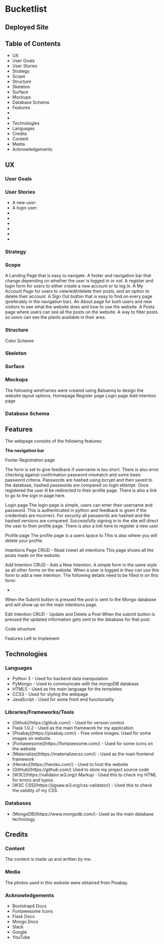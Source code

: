 # Bucketlist

## Deployed Site

## Table of Contents
<ul>
  <li>UX
    <li>User Goals
    <li>User Stories
    <li>Strategy
    <li>Scope
    <li>Structure
    <li>Skeleton
    <li>Surface
    <li>Mockups
    <li>Database Schema
  <li>Features
    <li>
    <li>
  <li>Technologies
    <li>Languages
  <li>Credits
    <li>Content
    <li>Media
    <li>Acknowledgements
</ul>

## UX

### User Goals

### User Stories
<ul>
  <li>A new user:
  <li>A login user:
  <li>
  <li>
  <li>
  <li>
  <li>
  <li>
</ul>

### Strategy

### Scope
A Landing Page that is easy to navigate.
A footer and navigation bar that change depending on whether the user is logged in or not.
A register and login form for users to either create a new account or to log in.
A My Account Page for users to view/edit/delete their posts, and an option to delete their account.
A Sign Out button that is easy to find on every page (preferably in the navigation bar).
An About page for both users and new visitors to see what the website does and how to use the website.
A Posts page where users can see all the posts on the website.
A way to filter posts so users can see the plants available in their area.

### Structure
Color Scheme

### Skeleton

### Surface

### Mockups
The following wireframes were created using Balsamiq to design the website layout options.
Homepage
Register page
Login page
Add intention page

### Database Schema

## Features
The webpage consists of the following features:

<strong>The navigation bar</strong>

Footer
Registration page

The form is set to give feedback if username is too short. There is also error checking against confirmation password mismatch and some basic password criteria. Passwords are hashed using bcrypt and then saved to the database, hashed passwords are compared on login attempt. Once registered the user ill be redirected to their profile page. There is also a link to go to the sign in page here.

Login page
The login page is simple, users can enter their username and password. This is authenticated in python and feedback is given if the credentials are incorrect. For security all passwords are hashed and the hashed versions are compared. Successfully signing in to the site will direct the user to their profile page. There is also a link here to register a new user.

Profile page
The profile page is a users space to 
This is also where you will delete your profile.

Intantions Page
CRUD - Read (view) all intentions
This page shows all the posts made on the website.

Add Intention
CRUD - Add a New Intention.
A simple form in the same style as all other forms on the website. When a user is logged in they can use this form to add a new intention. The following details need to be filled in on this form:
<ul>
  <li>
</ul>
When the Submit button is pressed the post is sent to the Mongo database and will show up on the main intentions page.

Edit Intention
CRUD - Update and Delete a Post
When the submit button is pressed the updated information gets sent to the database for that post.

Code structure

Features Left to Implement

## Technologies

### Languages
<ul>
  <li>Python 3 - Used for backend data manipulation
  <li>PyMongo - Used to communicate with the mongoDB database
  <li>HTML5 - Used as the main language for the templates
  <li>CCS3 - Used for styling the webpage
  <li>JavaScript - Used for some front end functionality
</ul>

### Libraries/Frameworks/Tools
<ul>
  <li>[Github](https://github.com/) - Used for version control
  <li>Flask 1.0.2 - Used as the main framework for my application
  <li>[Pixabay](https://pixabay.com/) - Free online images. Used for some images on website.
  <li>[Fontawesome](https://fontawesome.com/) - Used for some icons on the website
  <li>[Materialize](https://materializecss.com/) - Used as the main frontend framework
  <li>[Heroku](https://heroku.com/) - Used to host the website
  <li>[GitHub](https://github.com/) Used to store my project source code
  <li>[W3C](https://validator.w3.org/) Markup - Used this to check my HTML for errors and typos.
  <li>[W3C CSS](https://jigsaw.w3.org/css-validator/) - Used this to check the validity of my CSS.
</ul>

### Databases
<ul>
  <li>[MongoDB](https://www.mongodb.com/)- Used as the main database technology
</ul>

## Credits

### Content
The content is made up and written by me.

### Media
The photos used in this website were obtained from Pixabay.

### Acknowledgements
<ul>
  <li>Bootstrap4 Docs
  <li>Fontawesome Icons
  <li>Flask Docs
  <li>Mongo Docs
  <li>Slack
  <li>Google
  <li>YouTube
</ul>
